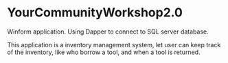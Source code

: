 # YourCommunityWorkshop2.0
Winform application.
Using Dapper to connect to SQL server database.

This application is a inventory management system, let user can keep track of the inventory, like who borrow a tool, and when a tool is returned.
